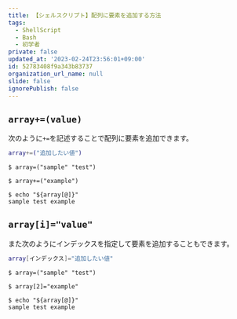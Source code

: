 ```yaml
---
title: 【シェルスクリプト】配列に要素を追加する方法
tags:
  - ShellScript
  - Bash
  - 初学者
private: false
updated_at: '2023-02-24T23:56:01+09:00'
id: 52783408f9a343b83737
organization_url_name: null
slide: false
ignorePublish: false
---
```

## `array+=(value)`

次のように`+=`を記述することで配列に要素を追加できます。

```bash
array+=("追加したい値")
```

```terminal
$ array=("sample" "test")

$ array+=("example")

$ echo "${array[@]}"
sample test example
```

## `array[i]="value"`

また次のようにインデックスを指定して要素を追加することもできます。

```bash
array[インデックス]="追加したい値"
```

```terminal
$ array=("sample" "test")

$ array[2]="example"

$ echo "${array[@]}"
sample test example
```
